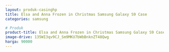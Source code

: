 ```yaml
---
layout: produk-casinghp
title: Elsa and Anna Frozen in Christmas Samsung Galaxy S9 Case
categories: samsung

# Produk
product-title: Elsa and Anna Frozen in Christmas Samsung Galaxy S9 Case
image-drive: 135WI3qv9CJ_Sm9MKU7bWbBnknZT48Qwg
harga: 90000
---
```

